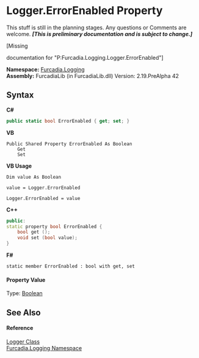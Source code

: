 # Logger.ErrorEnabled Property 
This stuff is still in the planning stages. Any questions or Comments are welcome. _**\[This is preliminary documentation and is subject to change.\]**_

\[Missing <summary> documentation for "P:Furcadia.Logging.Logger.ErrorEnabled"\]

**Namespace:**&nbsp;<a href="N_Furcadia_Logging">Furcadia.Logging</a><br />**Assembly:**&nbsp;FurcadiaLib (in FurcadiaLib.dll) Version: 2.19.PreAlpha 42

## Syntax

**C#**<br />
``` C#
public static bool ErrorEnabled { get; set; }
```

**VB**<br />
``` VB
Public Shared Property ErrorEnabled As Boolean
	Get
	Set
```

**VB Usage**<br />
``` VB Usage
Dim value As Boolean

value = Logger.ErrorEnabled

Logger.ErrorEnabled = value
```

**C++**<br />
``` C++
public:
static property bool ErrorEnabled {
	bool get ();
	void set (bool value);
}
```

**F#**<br />
``` F#
static member ErrorEnabled : bool with get, set

```


#### Property Value
Type: <a href="http://msdn2.microsoft.com/en-us/library/a28wyd50" target="_blank">Boolean</a>

## See Also


#### Reference
<a href="T_Furcadia_Logging_Logger">Logger Class</a><br /><a href="N_Furcadia_Logging">Furcadia.Logging Namespace</a><br />